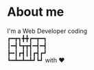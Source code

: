 # About me

I'm a Web Developer coding<br>
┏━┳┓╋╋┏━┳━┓<br>
┃━┫┗┳┳┫━┫━┫<br>
┣━┃┏┫┃┃┏┫┏┛<br>
┗━┻━┻━┻┛┗┛  with ❤
